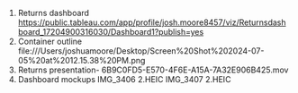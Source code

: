 1. Returns dashboard https://public.tableau.com/app/profile/josh.moore8457/viz/Returnsdashboard_17204900316030/Dashboard1?publish=yes
2. Container outline file:///Users/joshuamoore/Desktop/Screen%20Shot%202024-07-05%20at%2012.15.38%20PM.png
3. Returns presentation- 6B9C0FD5-E570-4F6E-A15A-7A32E906B425.mov 
4. Dashboard mockups IMG_3406 2.HEIC 
IMG_3407 2.HEIC 
